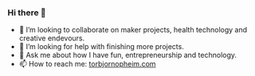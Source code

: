 ### Hi there 👋

<!--
**atopheim/atopheim** is a ✨ _special_ ✨ repository because its `README.md` (this file) appears on your GitHub profile.

Here are some ideas to get you started:

- 🔭 I’m currently working on ...
- 🌱 I’m currently learning ...
- 👯 I’m looking to collaborate on ...
- 🤔 I’m looking for help with ...
- 💬 Ask me about ...
- 📫 How to reach me: ...
- 😄 Pronouns: ...
- ⚡ Fun fact: ...
-->

- 👯 I’m looking to collaborate on maker projects, health technology and creative endevours. 
- 🤔 I’m looking for help with finishing more projects.
- 💬 Ask me about how I have fun, entrepreneurship and technology.
- 📫 How to reach me: [torbjornopheim.com](https://www.torbjornopheim.com)
